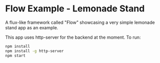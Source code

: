 # Flow Example - Lemonade Stand

A flux-like framework called "Flow" showcasing a very simple lemonade stand app as an example.

This app uses http-server for the backend at the moment. To run:

```sh
npm install
npm install -g http-server
npm start
```